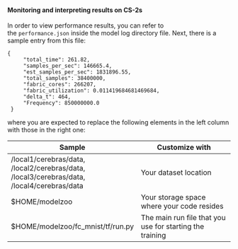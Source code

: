 

#### Monitoring and interpreting results on CS-2s

In order to view performance results, you can refer to the `performance.json` inside the model log directory file. Next, there is a sample entry from this file:
```
{
     "total_time": 261.82,
     "samples_per_sec": 146665.4,
     "est_samples_per_sec": 1831896.55,
     "total_samples": 38400000,
     "fabric_cores": 266207,
     "fabric_utilization": 0.011419684681469684,
     "delta_t": 464,
     "Frequency": 850000000.0
 }
```

where you are expected to replace the following elements in the left column with those in the right one:
<table>
  <thead>
    <tr>
      <th>Sample</th><th>Customize with</th>
    </tr>
  </thead>
  <tbody>
    <tr>
      <td>/local1/cerebras/data,<br />
/local2/cerebras/data,<br />
/local3/cerebras/data,<br />
/local4/cerebras/data</td>
       <td>Your dataset location</td>
    </tr>
   <tr>
     <td>$HOME/modelzoo</td>
     <td>Your storage space where your code resides</td>
   </tr>
    <tr>
      <td>$HOME/modelzoo/fc_mnist/tf/run.py</td>
      <td>The main run file that you use for starting the training</td>
    </tr>
  </tbody>
</table>

